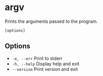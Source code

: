 # argv

Prints the arguments passed to the program.

```synopsis
[options]
```

## Options

* `-e, --err` Print to stderr
* `-h, --help` Display help and exit
* `--version` Print version and exit
